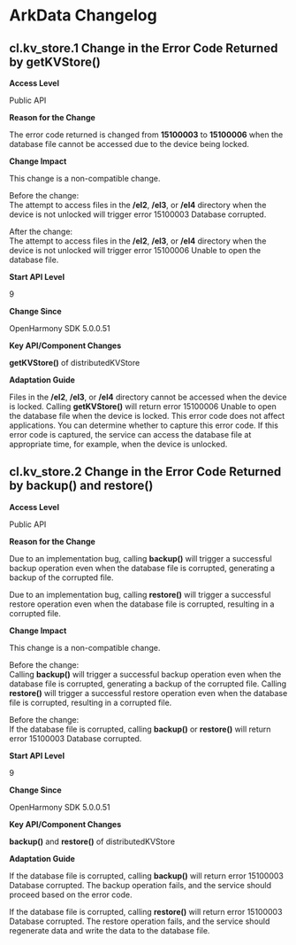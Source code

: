 # ArkData Changelog

## cl.kv_store.1 Change in the Error Code Returned by getKVStore()

**Access Level**

Public API

**Reason for the Change**

The error code returned is changed from **15100003** to **15100006** when the database file cannot be accessed due to the device being locked.

**Change Impact**

This change is a non-compatible change.

Before the change:<br>The attempt to access files in the **/el2**, **/el3**, or **/el4** directory when the device is not unlocked will trigger error 15100003 Database corrupted.

After the change:<br>The attempt to access files in the **/el2**, **/el3**, or **/el4** directory when the device is not unlocked will trigger error 15100006 Unable to open the database file.

**Start API Level**

9

**Change Since**

OpenHarmony SDK 5.0.0.51

**Key API/Component Changes**

**getKVStore()** of distributedKVStore

**Adaptation Guide**

Files in the **/el2**, **/el3**, or **/el4** directory cannot be accessed when the device is locked. Calling **getKVStore()** will return error 15100006 Unable to open the database file when the device is locked. This error code does not affect applications. You can determine whether to capture this error code. If this error code is captured, the service can access the database file at appropriate time, for example, when the device is unlocked.

## cl.kv_store.2 Change in the Error Code Returned by backup() and restore()

**Access Level**

Public API

**Reason for the Change**

Due to an implementation bug, calling **backup()** will trigger a successful backup operation even when the database file is corrupted, generating a backup of the corrupted file.

Due to an implementation bug, calling **restore()** will trigger a successful restore operation even when the database file is corrupted, resulting in a corrupted file.

**Change Impact**

This change is a non-compatible change.

Before the change:<br>Calling **backup()** will trigger a successful backup operation even when the database file is corrupted, generating a backup of the corrupted file. Calling **restore()** will trigger a successful restore operation even when the database file is corrupted, resulting in a corrupted file.

Before the change:<br>If the database file is corrupted, calling **backup()** or **restore()** will return error 15100003 Database corrupted.

**Start API Level**

9

**Change Since**

OpenHarmony SDK 5.0.0.51

**Key API/Component Changes**

**backup()** and **restore()** of distributedKVStore

**Adaptation Guide**

If the database file is corrupted, calling **backup()** will return error 15100003 Database corrupted. The backup operation fails, and the service should proceed based on the error code.

If the database file is corrupted, calling **restore()** will return error 15100003 Database corrupted. The restore operation fails, and the service should regenerate data and write the data to the database file.
